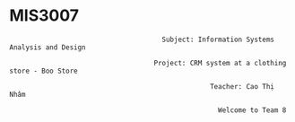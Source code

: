  # MIS3007
                                          Subject: Information Systems Analysis and Design

                                        Project: CRM system at a clothing store - Boo Store

                                                      Teacher: Cao Thị Nhâm

                                                        Welcome to Team 8
